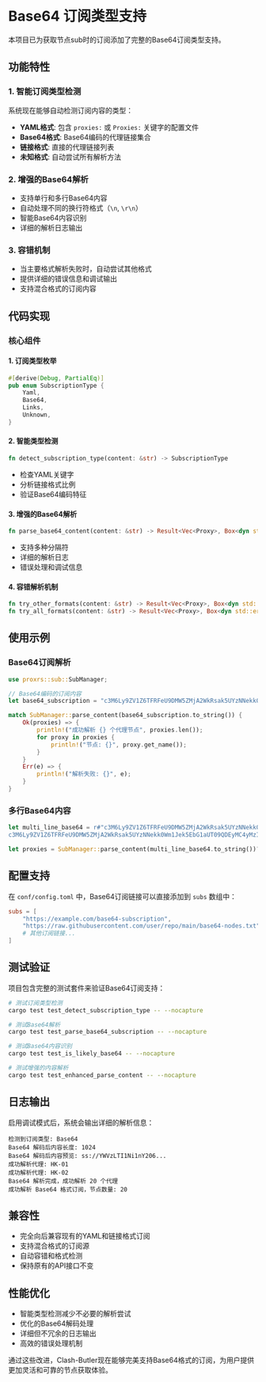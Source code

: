 # Base64 订阅类型支持

本项目已为获取节点sub时的订阅添加了完整的Base64订阅类型支持。

## 功能特性

### 1. 智能订阅类型检测
系统现在能够自动检测订阅内容的类型：
- **YAML格式**: 包含 `proxies:` 或 `Proxies:` 关键字的配置文件
- **Base64格式**: Base64编码的代理链接集合
- **链接格式**: 直接的代理链接列表
- **未知格式**: 自动尝试所有解析方法

### 2. 增强的Base64解析
- 支持单行和多行Base64内容
- 自动处理不同的换行符格式（`\n`, `\r\n`）
- 智能Base64内容识别
- 详细的解析日志输出

### 3. 容错机制
- 当主要格式解析失败时，自动尝试其他格式
- 提供详细的错误信息和调试输出
- 支持混合格式的订阅内容

## 代码实现

### 核心组件

#### 1. 订阅类型枚举
```rust
#[derive(Debug, PartialEq)]
pub enum SubscriptionType {
    Yaml,
    Base64,
    Links,
    Unknown,
}
```

#### 2. 智能类型检测
```rust
fn detect_subscription_type(content: &str) -> SubscriptionType
```
- 检查YAML关键字
- 分析链接格式比例
- 验证Base64编码特征

#### 3. 增强的Base64解析
```rust
fn parse_base64_content(content: &str) -> Result<Vec<Proxy>, Box<dyn std::error::Error>>
```
- 支持多种分隔符
- 详细的解析日志
- 错误处理和调试信息

#### 4. 容错解析机制
```rust
fn try_other_formats(content: &str) -> Result<Vec<Proxy>, Box<dyn std::error::Error>>
fn try_all_formats(content: &str) -> Result<Vec<Proxy>, Box<dyn std::error::Error>>
```

## 使用示例

### Base64订阅解析
```rust
use proxrs::sub::SubManager;

// Base64编码的订阅内容
let base64_subscription = "c3M6Ly9ZV1Z6TFRFeU9DMW5ZMjA2WkRsak5UYzNNekk0Wm1Jek5EbG1aUT09QDEyMC4yMzIuNzMuNjg6NDA2NzYjJUYwJTlGJTg3JUFEJUYwJTlGJTg3JUIwSEs=";

match SubManager::parse_content(base64_subscription.to_string()) {
    Ok(proxies) => {
        println!("成功解析 {} 个代理节点", proxies.len());
        for proxy in proxies {
            println!("节点: {}", proxy.get_name());
        }
    }
    Err(e) => {
        println!("解析失败: {}", e);
    }
}
```

### 多行Base64内容
```rust
let multi_line_base64 = r#"c3M6Ly9ZV1Z6TFRFeU9DMW5ZMjA2WkRsak5UYzNNekk0Wm1Jek5EbG1aUT09QDEyMC4yMzIuNzMuNjg6NDA2NzYjJUYwJTlGJTg3JUFEJUYwJTlGJTg3JUIwSEs=
c3M6Ly9ZV1Z6TFRFeU9DMW5ZMjA2WkRsak5UYzNNekk0Wm1Jek5EbG1aUT09QDEyMC4yMzIuNzMuNjg6NDcwMzQjJUYwJTlGJTg3JUFEJUYwJTlGJTg3JUIwSEs="#;

let proxies = SubManager::parse_content(multi_line_base64.to_string())?;
```

## 配置支持

在 `conf/config.toml` 中，Base64订阅链接可以直接添加到 `subs` 数组中：

```toml
subs = [
    "https://example.com/base64-subscription",
    "https://raw.githubusercontent.com/user/repo/main/base64-nodes.txt",
    # 其他订阅链接...
]
```

## 测试验证

项目包含完整的测试套件来验证Base64订阅支持：

```bash
# 测试订阅类型检测
cargo test test_detect_subscription_type -- --nocapture

# 测试Base64解析
cargo test test_parse_base64_subscription -- --nocapture

# 测试Base64内容识别
cargo test test_is_likely_base64 -- --nocapture

# 测试增强的内容解析
cargo test test_enhanced_parse_content -- --nocapture
```

## 日志输出

启用调试模式后，系统会输出详细的解析信息：

```
检测到订阅类型: Base64
Base64 解码后内容长度: 1024
Base64 解码后内容预览: ss://YWVzLTI1Ni1nY206...
成功解析代理: HK-01
成功解析代理: HK-02
Base64 解析完成，成功解析 20 个代理
成功解析 Base64 格式订阅，节点数量: 20
```

## 兼容性

- 完全向后兼容现有的YAML和链接格式订阅
- 支持混合格式的订阅源
- 自动容错和格式检测
- 保持原有的API接口不变

## 性能优化

- 智能类型检测减少不必要的解析尝试
- 优化的Base64解码处理
- 详细但不冗余的日志输出
- 高效的错误处理机制

通过这些改进，Clash-Butler现在能够完美支持Base64格式的订阅，为用户提供更加灵活和可靠的节点获取体验。